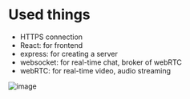# Used things
- HTTPS connection
- React: for frontend
- express: for creating a server
- websocket: for real-time chat, broker of webRTC
- webRTC: for real-time video, audio streaming

![image](https://user-images.githubusercontent.com/67142421/205711740-6953fe9b-8180-4f71-ad41-c967d2c968e9.png)
